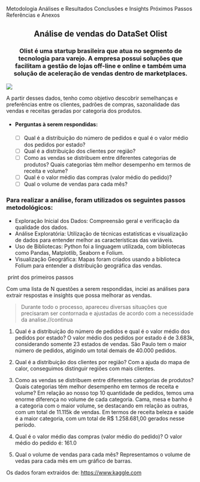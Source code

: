 Metodologia
Análises e Resultados
Conclusões e Insights
Próximos Passos
Referências e Anexos

<h2 align="center">Análise de vendas do DataSet Olist</h2>
<h3 align="center">Olist é uma startup brasileira que atua no segmento de tecnologia para varejo. A empresa possui soluções que facilitam a gestão de lojas off-line e online e também uma solução de aceleração de vendas dentro de marketplaces.</h3>
<img src="https://github.com/grazysmelo/Analise-de-vendas/blob/main/capa%20do%20relat%C3%B3rio.jpg" align="center">

<p>A partir desses dados, tenho como objetivo descobrir semelhanças e preferências entre os clientes, padrões de compras, sazonalidade das vendas e receitas geradas por categoria dos produtos.</p>

- #### Perguntas à serem respondidas: ####
    - [ ] Qual é a distribuição do número de pedidos e qual é o valor médio dos pedidos por estado? 
    - [ ] Qual é a distribuição dos clientes por região?
    - [ ] Como as vendas se distribuem entre diferentes categorias de produtos? Quais categorias têm melhor desempenho em termos de receita e volume?
    - [ ] Qual é o valor médio das compras (valor médio do pedido)?
    - [ ] Qual o volume de vendas para cada mês?

### Para realizar a análise, foram utilizados os seguintes passos metodológicos:
- Exploração Inicial dos Dados: Compreensão geral e verificação da qualidade dos dados.
- Análise Exploratória: Utilização de técnicas estatísticas e visualização de dados para entender melhor as características das variáveis.
- Uso de Bibliotecas: Python foi a linguagem utilizada, com bibliotecas como Pandas, Matplotlib, Seaborn e Folium.
- Visualização Geográfica: Mapas foram criados usando a biblioteca Folium para entender a distribuição geográfica das vendas.











<img src=""> print dos primeiros passos

Com uma lista de N questões a serem respondidas, inciei as análises para extrair respostas e insights que possa melhorar as vendas.
> Durante todo o processo, apareceu diversas situações que precisaram ser contornada e ajustadas de acordo com a necessidade da analise.//continua

1. Qual é a distribuição do número de pedidos e qual é o valor médio dos pedidos por estado? 
O valor médio dos pedidos por estado é de 3.683k, considerando somente 23 estados de vendas. 
São Paulo tem o maior número de pedidos, atigindo um total demais de 40.000 pedidos.

2. Qual é a distribuição dos clientes por região?
Com a ajuda do mapa de calor, conseguimos distinguir regiôes com mais clientes.

3. Como as vendas se distribuem entre diferentes categorias de produtos? Quais categorias têm melhor desempenho em termos de receita e volume?
Em relação ao nosso top 10 quantidade de pedidos, temos uma enorme diferença no volume de cada categoria. Cama, mesa e banho é a categoria 
com o maior volume, se destacando em relação as outras, com um total de 11.115k de vendas.
Em termos de receita beleza e saúde é a maior categoria, com um total de R$ 1.258.681,00 gerados nesse período.

4. Qual é o valor médio das compras (valor médio do pedido)?
O valor médio do pedido é:  161.0

5. Qual o volume de vendas para cada mês?
Representamos o volume de vedas para cada mês em um gráfico de barras.

 
Os dados foram extraidos de: https://www.kaggle.com
